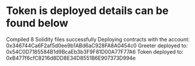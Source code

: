 # Token is deployed details can be found below
Compiled 8 Solidity files successfully
Deploying contracts with the account: 0x346744Ca6F2af5d0ee9b1ABd6aC928FA8A0454c0
Greeter deployed to: 0x54C0D7185584B1d9BcaEb3b3F9F81D00A77F77A6
Token deployed to: 0xB477f6cfC8216d8DD8E34D8551B6E907373D994e
